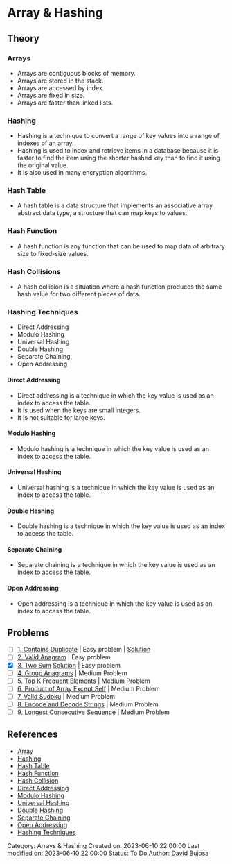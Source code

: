 # Array & Hashing

## Theory

### Arrays

- Arrays are contiguous blocks of memory.
- Arrays are stored in the stack.
- Arrays are accessed by index.
- Arrays are fixed in size.
- Arrays are faster than linked lists.

### Hashing

- Hashing is a technique to convert a range of key values into a range of indexes of an array.
- Hashing is used to index and retrieve items in a database because it is faster to find the item using the shorter hashed key than to find it using the original value.
- It is also used in many encryption algorithms.

### Hash Table

- A hash table is a data structure that implements an associative array abstract data type, a structure that can map keys to values.

### Hash Function

- A hash function is any function that can be used to map data of arbitrary size to fixed-size values.

### Hash Collisions

- A hash collision is a situation where a hash function produces the same hash value for two different pieces of data.

### Hashing Techniques

- Direct Addressing
- Modulo Hashing
- Universal Hashing
- Double Hashing
- Separate Chaining
- Open Addressing

#### Direct Addressing

- Direct addressing is a technique in which the key value is used as an index to access the table.
- It is used when the keys are small integers.
- It is not suitable for large keys.

#### Modulo Hashing

- Modulo hashing is a technique in which the key value is used as an index to access the table.

#### Universal Hashing

- Universal hashing is a technique in which the key value is used as an index to access the table.

#### Double Hashing

- Double hashing is a technique in which the key value is used as an index to access the table.

#### Separate Chaining

- Separate chaining is a technique in which the key value is used as an index to access the table.

#### Open Addressing

- Open addressing is a technique in which the key value is used as an index to access the table.

## Problems

- [ ] [1. Contains Duplicate](https://leetcode.com/problems/contains-duplicate/) | Easy problem | [Solution](src/easy/contains_duplicate.rs)
- [ ] [2. Valid Anagram](https://leetcode.com/problems/valid-anagram/) | Easy problem
- [x] [3. Two Sum](https://leetcode.com/problems/two-sum/) [Solution](src/easy/two_sum.rs) | Easy problem
- [ ] [4. Group Anagrams](https://leetcode.com/problems/group-anagrams/) | Medium Problem
- [ ] [5. Top K Frequent Elements](https://leetcode.com/problems/top-k-frequent-elements/) | Medium Problem
- [ ] [6. Product of Array Except Self](https://leetcode.com/problems/product-of-array-except-self/) | Medium Problem
- [ ] [7. Valid Sudoku](https://leetcode.com/problems/valid-sudoku/) | Medium Problem
- [ ] [8. Encode and Decode Strings](https://leetcode.com/problems/encode-and-decode-strings/) | Medium Problem
- [ ] [9. Longest Consecutive Sequence](https://leetcode.com/problems/longest-consecutive-sequence/) | Medium Problem

## References

- [Array](https://en.wikipedia.org/wiki/Array_data_structure)
- [Hashing](https://en.wikipedia.org/wiki/Hash_function)
- [Hash Table](https://en.wikipedia.org/wiki/Hash_table)
- [Hash Function](https://en.wikipedia.org/wiki/Hash_function)
- [Hash Collision](https://en.wikipedia.org/wiki/Hash_collision)
- [Direct Addressing](https://en.wikipedia.org/wiki/Direct_addressing)
- [Modulo Hashing](https://en.wikipedia.org/wiki/Modulo_operation)
- [Universal Hashing](https://en.wikipedia.org/wiki/Universal_hashing)
- [Double Hashing](https://en.wikipedia.org/wiki/Double_hashing)
- [Separate Chaining](https://en.wikipedia.org/wiki/Hash_table#Separate_chaining)
- [Open Addressing](https://en.wikipedia.org/wiki/Open_addressing)
- [Hashing Techniques](https://www.geeksforgeeks.org/hashing-set-1-introduction/)

Category: Arrays & Hashing
Created on: 2023-06-10 22:00:00
Last modified on: 2023-06-10 22:00:00
Status: To Do
Author: [David Bujosa](https://github.com/bujosa)
